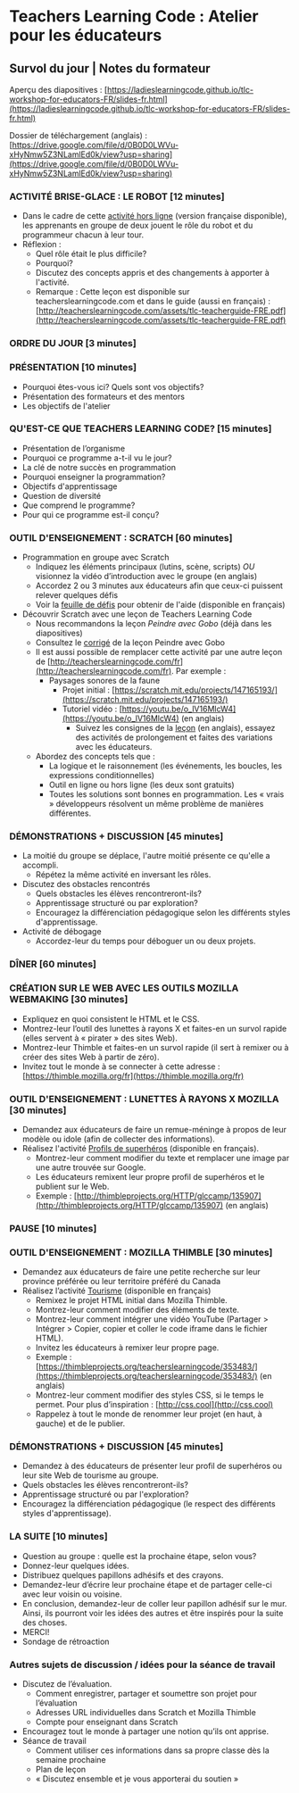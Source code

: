 # Teachers Learning Code : Atelier pour les éducateurs
## Survol du jour | Notes du formateur

Aperçu des diapositives : [https://ladieslearningcode.github.io/tlc-workshop-for-educators-FR/slides-fr.html](https://ladieslearningcode.github.io/tlc-workshop-for-educators-FR/slides-fr.html)

Dossier de téléchargement (anglais) : [https://drive.google.com/file/d/0B0D0LWVu-xHyNmw5Z3NLamlEd0k/view?usp=sharing](https://drive.google.com/file/d/0B0D0LWVu-xHyNmw5Z3NLamlEd0k/view?usp=sharing)


### ACTIVITÉ BRISE-GLACE : LE ROBOT [12 minutes]
- Dans le cadre de cette <a href="https://docs.google.com/document/d/19PQ0b9IB8D77CU9LSKUbNaEBvgsTVyytM_LUf0NGjSY/edit#heading=h.gjdgxs">activité hors ligne</a> (version française disponible), les apprenants en groupe de deux jouent le rôle du robot et du programmeur chacun à leur tour.
- Réflexion :
	- Quel rôle était le plus difficile?
	- Pourquoi?
	- Discutez des concepts appris et des changements à apporter à l'activité.
	- Remarque : Cette leçon est disponible sur teacherslearningcode.com et dans le guide (aussi en français) : [http://teacherslearningcode.com/assets/tlc-teacherguide-FRE.pdf](http://teacherslearningcode.com/assets/tlc-teacherguide-FRE.pdf)

### ORDRE DU JOUR [3 minutes]

### PRÉSENTATION [10 minutes]
- Pourquoi êtes-vous ici? Quels sont vos objectifs?
- Présentation des formateurs et des mentors
- Les objectifs de l'atelier

### QU'EST-CE QUE TEACHERS LEARNING CODE? [15 minutes]
- Présentation de l’organisme
- Pourquoi ce programme a-t-il vu le jour?
- La clé de notre succès en programmation
- Pourquoi enseigner la programmation?
- Objectifs d'apprentissage
- Question de diversité
- Que comprend le programme?
- Pour qui ce programme est-il conçu?

### OUTIL D'ENSEIGNEMENT : SCRATCH [60 minutes]
- Programmation en groupe avec Scratch
	- Indiquez les éléments principaux (lutins, scène, scripts) *OU* visionnez la vidéo d’introduction avec le groupe (en anglais)
	- Accordez 2 ou 3 minutes aux éducateurs afin que ceux-ci puissent relever quelques défis
	- Voir la <a href="https://docs.google.com/document/d/1it1IadRawE_HuXgnE6WIA9DOSBzorHjS6H3yVdqQMGI/edit?usp=sharing">feuille de défis</a> pour obtenir de l'aide (disponible en français)
- Découvrir Scratch avec une leçon de Teachers Learning Code
	- Nous recommandons la leçon *Peindre avec Gobo* (déjà dans les diapositives)
	- Consultez le <a href="https://docs.google.com/document/d/1CbVCa8rxtUGT_hUaGHfiEI5gRwzqLK0nh_63f6DWPuk/edit?usp=sharing">corrigé</a> de la leçon Peindre avec Gobo
	- Il est aussi possible de remplacer cette activité par une autre leçon de [http://teacherslearningcode.com/fr](http://teacherslearningcode.com/fr). Par exemple :
		- Paysages sonores de la faune
			- Projet initial : [https://scratch.mit.edu/projects/147165193/](https://scratch.mit.edu/projects/147165193/)
			- Tutoriel vidéo : [https://youtu.be/o_lV16MlcW4](https://youtu.be/o_lV16MlcW4) (en anglais)
				- Suivez les consignes de la <a href="http://teacherslearningcode.com/fr/lessons/wildlife-soundscapes">leçon</a> (en anglais), essayez des activités de prolongement et faites des variations avec les éducateurs.
	- Abordez des concepts tels que :
		- La logique et le raisonnement (les événements, les boucles, les expressions conditionnelles)
		- Outil en ligne ou hors ligne (les deux sont gratuits)
		- Toutes les solutions sont bonnes en programmation. Les « vrais » développeurs résolvent un même problème de manières différentes.

### DÉMONSTRATIONS + DISCUSSION [45 minutes]
- La moitié du groupe se déplace, l'autre moitié présente ce qu'elle a accompli.
	- Répétez la même activité en inversant les rôles.
- Discutez des obstacles rencontrés
	- Quels obstacles les élèves rencontreront-ils?
	- Apprentissage structuré ou par exploration?
	- Encouragez la différenciation pédagogique selon les différents styles d'apprentissage.
- Activité de débogage
	- Accordez-leur du temps pour déboguer un ou deux projets.

### DÎNER [60 minutes]

### CRÉATION SUR LE WEB AVEC LES OUTILS MOZILLA WEBMAKING [30 minutes]
- Expliquez en quoi consistent le HTML et le CSS.
- Montrez-leur l’outil des lunettes à rayons X et faites-en un survol rapide (elles servent à « pirater » des sites Web).
- Montrez-leur Thimble et faites-en un survol rapide (il sert à remixer ou à créer des sites Web à partir de zéro).
- Invitez tout le monde à se connecter à cette adresse : [https://thimble.mozilla.org/fr](https://thimble.mozilla.org/fr)


### OUTIL D'ENSEIGNEMENT : LUNETTES À RAYONS X MOZILLA [30 minutes]
- Demandez aux éducateurs de faire un remue-méninge à propos de leur modèle ou idole (afin de collecter des informations).
- Réalisez l'activité <a href="https://docs.google.com/document/d/1s-PepRetiPchZs0joC1gn5P9SuUSZlvTbkijVi531SE/edit?usp=sharing">Profils de superhéros</a> (disponible en français).
	- Montrez-leur comment modifier du texte et remplacer une image par une autre trouvée sur Google.
	- Les éducateurs remixent leur propre profil de superhéros et le publient sur le Web.
	- Exemple : [http://thimbleprojects.org/HTTP/glccamp/135907](http://thimbleprojects.org/HTTP/glccamp/135907) (en anglais)


### PAUSE [10 minutes]

### OUTIL D'ENSEIGNEMENT : MOZILLA THIMBLE [30 minutes]
- Demandez aux éducateurs de faire une petite recherche sur leur province préférée ou leur territoire préféré du Canada
- Réalisez l’activité <a href="http://teacherslearningcode.com/fr/lessons/tourisme-nom-de-la-province-ou-du-territoire">Tourisme</a> (disponible en français)
	- Remixez le projet HTML initial dans Mozilla Thimble.
	- Montrez-leur comment modifier des éléments de texte.
	- Montrez-leur comment intégrer une vidéo YouTube (Partager > Intégrer > Copier, copier et coller le code iframe dans le fichier HTML).
	- Invitez les éducateurs à remixer leur propre page.
	- Exemple : [https://thimbleprojects.org/teacherslearningcode/353483/](https://thimbleprojects.org/teacherslearningcode/353483/) (en anglais)
	- Montrez-leur comment modifier des styles CSS, si le temps le permet. Pour plus d’inspiration : [http://css.cool](http://css.cool)
	- Rappelez à tout le monde de renommer leur projet (en haut, à gauche) et de le publier.


### DÉMONSTRATIONS + DISCUSSION [45 minutes]
- Demandez à des éducateurs de présenter leur profil de superhéros ou leur site Web de tourisme au groupe.
- Quels obstacles les élèves rencontreront-ils?
- Apprentissage structuré ou par l'exploration?
- Encouragez la différenciation pédagogique (le respect des différents styles d'apprentissage).

### LA SUITE [10 minutes]
- Question au groupe : quelle est la prochaine étape, selon vous?
- Donnez-leur quelques idées.
- Distribuez quelques papillons adhésifs et des crayons.
- Demandez-leur d’écrire leur prochaine étape et de partager celle-ci avec leur voisin ou voisine.
- En conclusion, demandez-leur de coller leur papillon adhésif sur le mur. Ainsi, ils pourront voir les idées des autres et être inspirés pour la suite des choses.
- MERCI!
- Sondage de rétroaction

### Autres sujets de discussion / idées pour la séance de travail
- Discutez de l’évaluation.
	- Comment enregistrer, partager et soumettre son projet pour l’évaluation
	- Adresses URL individuelles dans Scratch et Mozilla Thimble
	- Compte pour enseignant dans Scratch
- Encouragez tout le monde à partager une notion qu’ils ont apprise.
- Séance de travail
	- Comment utiliser ces informations dans sa propre classe dès la semaine prochaine
	- Plan de leçon
	- « Discutez ensemble et je vous apporterai du soutien »
